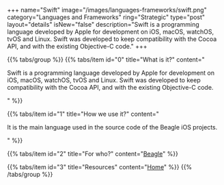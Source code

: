 +++
name="Swift"
image="/images/languages-frameworks/swift.png"
category="Languages and Frameworks"
ring="Strategic"
type="post"
layout="details"
isNew="false"
description="Swift is a programming language developed by Apple for development on iOS, macOS, watchOS, tvOS and Linux. Swift was developed to keep compatibility with the Cocoa API, and with the existing Objective-C code."
+++

{{% tabs/group %}}
  {{% tabs/item id="0" title="What is it?" content="<p>Swift is a programming language developed by Apple for development on iOS, macOS, watchOS, tvOS and Linux. Swift was developed to keep compatibility with the Cocoa API, and with the existing Objective-C code.</p>" %}}

  {{% tabs/item id="1" title="How we use it?" content="<p>It is the main language used in the source code of the Beagle iOS projects.</p>" %}}

  {{% tabs/item id="2" title="For who?" content="<a href='https://usebeagle.io/' target='_blank'>Beagle</a>" %}}

  {{% tabs/item id="3" title="Resources" content="<a href='https://developer.apple.com/swift/' target='_blank'>Home</a>" %}}
{{% /tabs/group %}}
